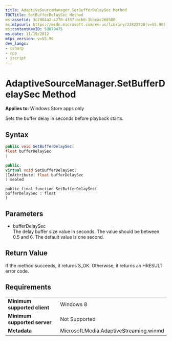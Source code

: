 ```yaml
---
title: AdaptiveSourceManager.SetBufferDelaySec Method
TOCTitle: SetBufferDelaySec Method
ms:assetid: 3c7084a2-4270-4f87-bcb0-3bbcac268580
ms:mtpsurl: https://msdn.microsoft.com/en-us/library/JJ822720(v=VS.90)
ms:contentKeyID: 50079475
ms.date: 11/19/2012
mtps_version: v=VS.90
dev_langs:
- csharp
- cpp
- jscript
---
```


# AdaptiveSourceManager.SetBufferDelaySec Method

**Applies to:** Windows Store apps only

Sets the buffer delay in seconds before playback starts.

## Syntax

```csharp
public void SetBufferDelaySec(
float bufferDelaySec
)
```

```cpp
public:
virtual void SetBufferDelaySec(
[InAttribute] float bufferDelaySec
) sealed
```

```jscript
public final function SetBufferDelaySec(
bufferDelaySec : float
)
```

## Parameters

  - bufferDelaySec  
    The delay buffer size value in seconds. The value should be between 0.5 and 6. The default value is one second.

## Return Value

If the method succeeds, it returns S\_OK. Otherwise, it returns an HRESULT error code.

## Requirements

|||
|--- |--- |
|**Minimum supported client**|Windows 8|
|**Minimum supported server**|Not Supported|
|**Metadata**|Microsoft.Media.AdaptiveStreaming.winmd|

